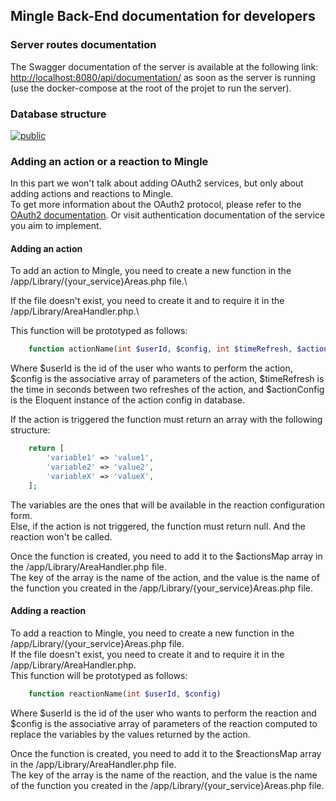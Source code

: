 ## Mingle Back-End documentation for developers

### Server routes documentation

The Swagger documentation of the server is available at the following link: [http://localhost:8080/api/documentation/](http://localhost:8080/api/documentation/) as soon as the server is running (use the docker-compose at the root of the projet to run the server).

### Database structure

<a href="https://ibb.co/N6LyhZN"><img src="https://i.ibb.co/8Dj736x/public.png" alt="public" border="0"></a>

### Adding an action or a reaction to Mingle

In this part we won't talk about adding OAuth2 services, but only about adding actions and reactions to Mingle.\
To get more information about the OAuth2 protocol, please refer to the [OAuth2 documentation](https://oauth.net/2/). Or visit authentication documentation of the service you aim to implement.

#### Adding an action

To add an action to Mingle, you need to create a new function in the /app/Library/{your_service}Areas.php file.\

If the file doesn't exist, you need to create it and to require it in the /app/Library/AreaHandler.php.\

This function will be prototyped as follows:

```php
    function actionName(int $userId, $config, int $timeRefresh, $actionConfig): ?array
```

Where $userId is the id of the user who wants to perform the action, $config is the associative array of parameters of the action, $timeRefresh is the time in seconds between two refreshes of the action, and $actionConfig is the Eloquent instance of the action config in database.

If the action is triggered the function must return an array with the following structure:

```php
    return [
        'variable1' => 'value1',
        'variable2' => 'value2',
        'variableX' => 'valueX',
    ];
```

The variables are the ones that will be available in the reaction configuration form.\
Else, if the action is not triggered, the function must return null. And the reaction won't be called.

Once the function is created, you need to add it to the $actionsMap array in the /app/Library/AreaHandler.php file.\
The key of the array is the name of the action, and the value is the name of the function you created in the /app/Library/{your_service}Areas.php file.

#### Adding a reaction

To add a reaction to Mingle, you need to create a new function in the /app/Library/{your_service}Areas.php file.\
If the file doesn't exist, you need to create it and to require it in the /app/Library/AreaHandler.php.\
This function will be prototyped as follows:

```php
    function reactionName(int $userId, $config)
```

Where $userId is the id of the user who wants to perform the reaction and $config is the associative array of parameters of the reaction computed to replace the variables by the values returned by the action.

Once the function is created, you need to add it to the $reactionsMap array in the /app/Library/AreaHandler.php file.\
The key of the array is the name of the reaction, and the value is the name of the function you created in the /app/Library/{your_service}Areas.php file.
